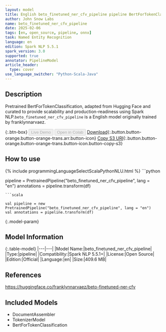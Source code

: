 ```yaml
---
layout: model
title: English beto_finetuned_ner_cfv_pipeline pipeline BertForTokenClassification from franklynnarvaez
author: John Snow Labs
name: beto_finetuned_ner_cfv_pipeline
date: 2025-02-06
tags: [en, open_source, pipeline, onnx]
task: Named Entity Recognition
language: en
edition: Spark NLP 5.5.1
spark_version: 3.0
supported: true
annotator: PipelineModel
article_header:
  type: cover
use_language_switcher: "Python-Scala-Java"
---
```


## Description

Pretrained BertForTokenClassification, adapted from Hugging Face and curated to provide scalability and production-readiness using Spark NLP.`beto_finetuned_ner_cfv_pipeline` is a English model originally trained by franklynnarvaez.

{:.btn-box}
<button class="button button-orange" disabled>Live Demo</button>
<button class="button button-orange" disabled>Open in Colab</button>
[Download](https://s3.amazonaws.com/auxdata.johnsnowlabs.com/public/models/beto_finetuned_ner_cfv_pipeline_en_5.5.1_3.0_1738841896581.zip){:.button.button-orange.button-orange-trans.arr.button-icon}
[Copy S3 URI](s3://auxdata.johnsnowlabs.com/public/models/beto_finetuned_ner_cfv_pipeline_en_5.5.1_3.0_1738841896581.zip){:.button.button-orange.button-orange-trans.button-icon.button-copy-s3}

## How to use



<div class="tabs-box" markdown="1">
{% include programmingLanguageSelectScalaPythonNLU.html %}
```python

pipeline = PretrainedPipeline("beto_finetuned_ner_cfv_pipeline", lang = "en")
annotations =  pipeline.transform(df)   

```
```scala

val pipeline = new PretrainedPipeline("beto_finetuned_ner_cfv_pipeline", lang = "en")
val annotations = pipeline.transform(df)

```
</div>

{:.model-param}
## Model Information

{:.table-model}
|---|---|
|Model Name:|beto_finetuned_ner_cfv_pipeline|
|Type:|pipeline|
|Compatibility:|Spark NLP 5.5.1+|
|License:|Open Source|
|Edition:|Official|
|Language:|en|
|Size:|409.6 MB|

## References

https://huggingface.co/franklynnarvaez/beto-finetuned-ner-cfv

## Included Models

- DocumentAssembler
- TokenizerModel
- BertForTokenClassification